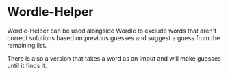 # Wordle-Helper

Wordle-Helper can be used alongside Wordle to exclude words that aren't correct solutions based on previous guesses and suggest a guess from the remaining list.

There is also a version that takes a word as an imput and will make guesses until it finds it.

